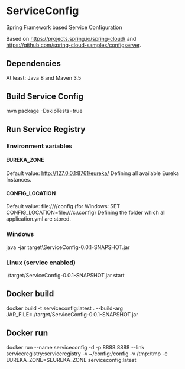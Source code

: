 # ServiceConfig
Spring Framework based Service Configuration

Based on https://projects.spring.io/spring-cloud/ and https://github.com/spring-cloud-samples/configserver.

## Dependencies
At least: Java 8 and Maven 3.5

## Build Service Config
mvn package -DskipTests=true

## Run Service Registry
### Environment variables
#### EUREKA_ZONE 
Default value: http://127.0.0.1:8761/eureka/
Defining all available Eureka Instances.
#### CONFIG_LOCATION
Default value: file:////config (for Windows: SET CONFIG_LOCATION=file:///c:\config)
Defining the folder which all application.yml are stored.

### Windows
java -jar target\ServiceConfig-0.0.1-SNAPSHOT.jar

### Linux (service enabled)
./target/ServiceConfig-0.0.1-SNAPSHOT.jar start

## Docker build
docker build -t serviceconfig:latest . --build-arg JAR_FILE=./target/ServiceConfig-0.0.1-SNAPSHOT.jar

## Docker run
docker run --name serviceconfig -d -p 8888:8888 --link serviceregistry:serviceregistry -v ~/config:/config -v /tmp:/tmp -e EUREKA_ZONE=$EUREKA_ZONE serviceconfig:latest
